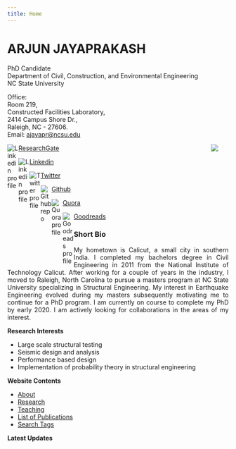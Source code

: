 ```yaml
---
title: Home
---
```

<!-- [<img src="http://simpleicons.org/icons/linkedin.svg" style="max-width:10%;min-width:40px;float:right;" alt="Github repo" />](https://www.linkedin.com/in/arjun-jayaprakash-e-i-t-431632a0/) -->

<!-- [<img src="http://simpleicons.org/icons/twitter.svg" style="max-width:10%;min-width:40px;float:right;" alt="Github repo" />](https://https://twitter.com/ahankariindian) -->

<!-- [<img src="http://simpleicons.org/icons/github.svg" style="max-width:10%;min-width:40px;float:right;" alt="Github repo" />](https://github.com/ajayapr) -->



# ARJUN JAYAPRAKASH

 PhD Candidate  
 Department of Civil, Construction, and Environmental Engineering  
 NC State University
 
 Office:  
 Room 219,  
 Constructed Facilities Laboratory,  
 2414 Campus Shore Dr.,  
 Raleigh, NC - 27606.  
 Email: ajayapr@ncsu.edu
 
 <img src="myPic2.jpg"
style="max-width:50%;min-width:40px;float:right;">

 [ResearchGate](https://www.researchgate.net/profile/Arjun_Jayaprakash)
 [<img src="/figures/svg/researchgate.png" style="max-width:5%;min-width:10px;float:left;" alt="Linkedin profile" />](https://www.researchgate.net/profile/Arjun_Jayaprakash)
 
 [Linkedin](https://www.linkedin.com/in/arjun-jayaprakash-e-i-t-431632a0/)
 [<img src="/figures/svg/linkedin.svg" style="max-width:5%;min-width:10px;float:left;" alt="Linkedin profile" />](https://www.linkedin.com/in/arjun-jayaprakash-e-i-t-431632a0/)
 
 [Twitter](https://https://twitter.com/ahankariindian)
 [<img src="/figures/svg/twitter.svg" style="max-width:5%;min-width:10px;float:left;" alt="Twitter profile" />](https://https://twitter.com/ahankariindian)

[Github](https://github.com/ajayapr) 
[<img src="/figures/svg/github.svg" style="max-width:5%;min-width:10px;float:left;" alt="Github repo" />](https://github.com/ajayapr)  

[Quora](https://www.quora.com/profile/Arjun-Jayaprakash)
[<img src="/figures/svg/quora.svg"  style="max-width:5%;min-width:10px;float:left;" alt="Quora profile" />](https://www.quora.com/profile/Arjun-Jayaprakash)

[Goodreads](https://www.goodreads.com/user/show/65677115-ahankari-indian)
[<img src="/figures/svg/goodreads.svg"  style="max-width:5%;min-width:10px;float:left;" alt="Goodreads profile" />](https://www.goodreads.com/user/show/65677115-ahankari-indian)
 
### Short Bio

<div style="text-align: justify"> My hometown is Calicut, a small city in southern India. I completed my bachelors degree in Civil Engineering in 2011 from the National Institute of Technology Calicut. After working for a couple of years in the industry, I moved to Raleigh, North Carolina to pursue a masters program at NC State University specializing in Structural Engineering. My interest in Earthquake Engineering evolved during my masters subsequently motivating me to continue for a PhD program. I am currently on course to complete my PhD by early 2020. I am actively looking for collaborations in the areas of my interest. </div>


 **Research Interests**
 
 + Large scale structural testing
 + Seismic design and analysis
 + Performance based design
 + Implementation of probability theory in structural engineering

**Website Contents**

* [About](/about/)
* [Research](/research/)
* [Teaching](/teaching/)
* [List of Publications](/publications/)
* [Search Tags](/tags/)

**Latest Updates**
